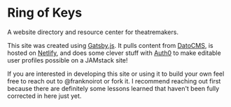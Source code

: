 # Ring of Keys

A website directory and resource center for theatremakers.

This site was created using [Gatsby.js](https://gatsbyjs.com). It pulls content from [DatoCMS](https://datocms.com), is hosted on [Netlify](https://netlify.com), and does some clever stuff with [Auth0](https://auth0.com) to make editable user profiles possible on a JAMstack site!

If you are interested in developing this site or using it to build your own feel free to reach out to @franknoirot or fork it. I recommend reaching out first because there are definitely some lessons learned that haven't been fully corrected in here just yet.
